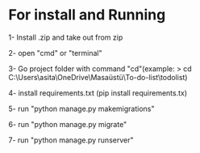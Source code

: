 # For install and Running

1- Install .zip and take out from zip

2- open "cmd" or "terminal" 

3- Go project folder with command "cd"(example:  > cd C:\Users\asita\OneDrive\Masaüstü\To-do-list\todolist)

4- install requirements.txt (pip install requirements.tx)

5- run "python manage.py makemigrations"

6- run "python manage.py migrate"

7- run "python manage.py runserver"
